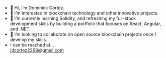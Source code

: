- 👋 Hi, I’m Dominick Cortez.  
- 👀 I’m interested in blockchain technology and other innovative projects.  
- 🌱 I’m currently learning Solidity, and refreshing my full-stack development skills by building a portfolio that focuses on React, Angular, and .NET.  
- 💞️ I’m looking to collaborate on open source blockchain projects once I develop my skills.  
- I can be reached at...<br>
  jdcortez2268@gmail.com

<!---
dcortez2268/dcortez2268 is a ✨ special ✨ repository because its `README.md` (this file) appears on your GitHub profile.
You can click the Preview link to take a look at your changes.
--->
